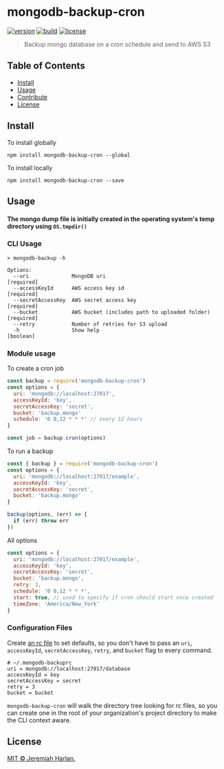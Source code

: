 # mongodb-backup-cron

[![version](https://img.shields.io/npm/v/mongodb-backup-cron.svg?style=flat-square)][version]
[![build](https://img.shields.io/travis/theworkflow/mongodb-backup-cron/master.svg?style=flat-square)][build]
[![license](https://img.shields.io/badge/license-MIT-blue.svg?style=flat-square)][license]

> Backup mongo database on a cron schedule and send to AWS S3

## Table of Contents

- [Install](#install)
- [Usage](#usage)
- [Contribute](#contribute)
- [License](#license)

## Install

To install globally

```
npm install mongodb-backup-cron --global
```

To install locally

```
npm install mongodb-backup-cron --save
```

## Usage

#### The mongo dump file is initially created in the operating system's temp directory using `OS.tmpdir()`

### CLI Usage

```
> mongodb-backup -h

Options:
  --uri              MongoDB uri                                      [required]
  --accessKeyId      AWS access key id                                [required]
  --secretAccessKey  AWS secret access key                            [required]
  --bucket           AWS bucket (includes path to uploaded folder)    [required]
  --retry            Number of retries for S3 upload
  -h                 Show help                                         [boolean]
```

### Module usage

To create a cron job

```js
const backup = require('mongodb-backup-cron')
const options = {
  uri: 'mongodb://localhost:27017',
  accessKeyId: 'key',
  secretAccessKey: 'secret',
  bucket: 'backup.mongo'
  schedule: '0 0,12 * * *' // every 12 hours
}

const job = backup.cron(options)
```

To run a backup

```js
const { backup } = require('mongodb-backup-cron')
const options = {
  uri: 'mongodb://localhost:27017/example',
  accessKeyId: 'key',
  secretAccessKey: 'secret',
  bucket: 'backup.mongo'
}

backup(options, (err) => {
  if (err) throw err
})
```

All options
```js
const options = {
  uri: 'mongodb://localhost:27017/example',
  accessKeyId: 'key',
  secretAccessKey: 'secret',
  bucket: 'backup.mongo',
  retry: 3,
  schedule: '0 0,12 * * *',
  start: true, // used to specify if cron should start once created
  timeZone: 'America/New_York'
}
```

### Configuration Files

Create [an rc file][rc] to set defaults, so you don't have to pass an
`uri`, `accessKeyId`, `secretAccessKey`, `retry`, and `bucket` flag to every command.

```
# ~/.mongodb-backuprc
uri = mongodb://localhost:27017/database
accessKeyId = key
secretAccessKey = secret
retry = 3
bucket = bucket
```

`mongodb-backup-cron` will walk the directory tree looking for rc files, so you can create
one in the root of your organization's project directory to make the CLI
context aware.

## License

[MIT © Jeremiah Harlan.](LICENSE)  

[rc]: https://www.npmjs.com/package/rc
[version]: https://www.npmjs.com/package/mongodb-backup-cron
[build]: https://travis-ci.org/theworkflow/mongodb-backup-cron
[license]: https://raw.githubusercontent.com/theworkflow/mongodb-backup-cron/master/LICENSE
